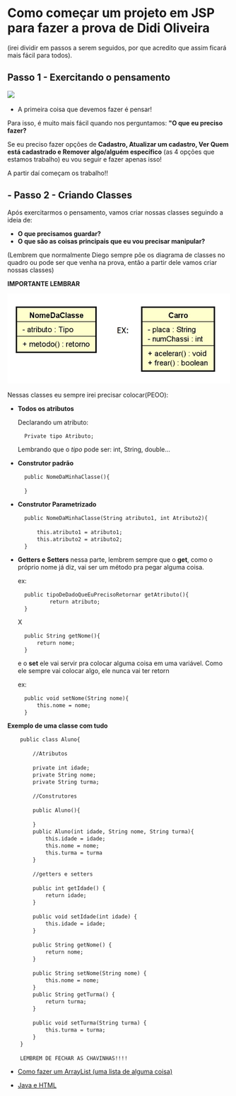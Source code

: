# Como começar um projeto em JSP para fazer a prova de Didi Oliveira

(irei dividir em passos a serem seguidos, por que acredito que assim ficará mais fácil para todos).

## Passo 1 - Exercitando o pensamento

![](https://dataismo.com.br/wp-content/uploads/2022/02/nazareconfusamatematica.gif)

* A primeira coisa que devemos fazer é pensar!

Para isso, é muito mais fácil quando nos perguntamos:
**"O que eu preciso fazer?**

Se eu preciso fazer opções de **Cadastro, Atualizar um cadastro, Ver Quem está cadastrado e Remover algo/alguém específico** (as 4 opções que estamos trabalho) eu vou seguir e fazer apenas isso!

A partir daí começam os trabalho!!

## - Passo 2 - Criando Classes

Após exercitarmos o pensamento, vamos criar nossas classes seguindo a ideia de:
  - **O que precisamos guardar?**
  - **O que são as coisas principais que eu vou precisar manipular?**

  (Lembrem que normalmente Diego sempre põe os diagrama de classes no quadro ou pode ser que venha na prova, então a partir dele vamos criar nossas classes)

**IMPORTANTE LEMBRAR**

![](../notacao-de-diagrama-de-classe-3.jpg)

Nessas classes eu sempre irei precisar colocar(PEOO):

* **Todos os atributos**

    Declarando um atributo:

        Private tipo Atributo;

    Lembrando que o *tipo* pode ser: int, String, double...

* **Construtor padrão**

        public NomeDaMinhaClasse(){

        }

* **Construtor Parametrizado** 

        public NomeDaMinhaClasse(String atributo1, int Atributo2){

            this.atributo1 = atributo1;
            this.atributo2 = atributo2;
        }

* **Getters e Setters**
    nessa parte, lembrem sempre que o **get**, como o próprio nome já diz, vai ser um método pra pegar alguma coisa.

    ex:

        public tipoDeDadoQueEuPrecisoRetornar getAtributo(){
                return atributo;
        }
     X

        public String getNome(){
            return nome;
        }

    e o **set** ele vai servir pra colocar alguma coisa em uma variável. Como ele sempre vai colocar algo, ele nunca vai ter retorn

    ex: 

        public void setNome(String nome){
            this.nome = nome;
        }


**Exemplo de uma classe com tudo** 

        public class Aluno{

            //Atributos 

            private int idade;
            private String nome;
            private String turma;

            //Construtores

            public Aluno(){

            }
            public Aluno(int idade, String nome, String turma){
                this.idade = idade;
                this.nome = nome;
                this.turma = turma
            }

            //getters e setters

            public int getIdade() {
                return idade;
            }

            public void setIdade(int idade) {
                this.idade = idade;
            }

            public String getNome() {
                return nome;
            }

            public String setNome(String nome) {
                this.nome = nome;
            }
            public String getTurma() {
                return turma;
            }

            public void setTurma(String turma) {
                this.turma = turma;
            }
        }

        LEMBREM DE FECHAR AS CHAVINHAS!!!!

- [Como fazer um ArrayList (uma lista de alguma coisa)](../assuntos/listas.md)

- [Java e HTML](../htmlejava.md)